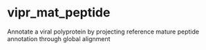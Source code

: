 # vipr_mat_peptide
Annotate a viral polyprotein by projecting reference mature peptide annotation through global alignment
